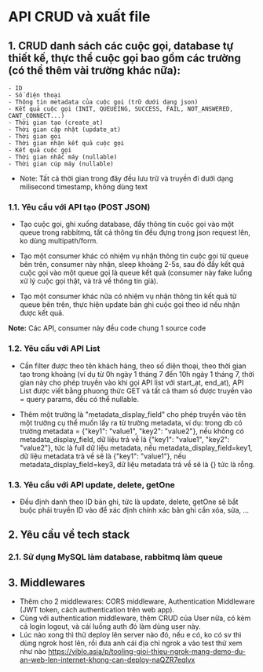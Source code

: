 # API CRUD và xuất file
## 1. CRUD danh sách các cuộc gọi, database tự thiết kế, thực thể cuộc gọi bao gồm các trường (có thể thêm vài trường khác nữa):
    - ID
    - Số điện thoại
    - Thông tin metadata của cuộc gọi (trữ dưới dạng json)
    - Kết quả cuộc gọi (INIT, QUEUEING, SUCCESS, FAIL, NOT_ANSWERED, CANT_CONNECT...)
    - Thời gian tạo (create_at)
    - Thời gian cập nhật (update_at)
    - Thời gian gọi
    - Thời gian nhận kết quả cuộc gọi
    - Kết quả cuộc gọi 
    - Thời gian nhấc máy (nullable)
    - Thời gian cúp máy (nullable)

* Note: Tất cả thời gian trong đây đều lưu trữ và truyền đi dưới dạng milisecond timestamp, không dùng text

### 1.1. Yêu cầu với API tạo (POST JSON)
- Tạo cuộc gọi, ghi xuống database, đẩy thông tin cuộc gọi vào một queue trong rabbitmq, tất cả thông tin đều đựng trong json request lên, ko dùng multipath/form.

- Tạo một consumer khác có nhiệm vụ nhận thông tin cuộc gọi từ queue bên trên, consumer này nhận, sleep khoảng 2-5s, sau đó đẩy kết quả cuộc gọi vào một queue gọi là queue kết quả (consumer này fake luồng xử lý cuộc gọi thật, và trả về thông tin giả).

- Tạo một consumer khác nữa có nhiệm vụ nhận thông tin kết quả từ queue bên trên, thực hiện update bản ghi cuộc gọi theo id nếu nhận được kết quả.

**Note:** Các API, consumer này đều code chung 1 source code

### 1.2. Yêu cầu với API List
- Cần filter được theo tên khách hàng, theo số điện thoại, theo thời gian tạo trong khoảng (ví dụ từ 0h ngày 1 tháng 7 đến 10h ngày 1 tháng 7, thời gian này cho phép truyền vào khi gọi API list với start_at, end_at), API List được viết bằng phuong thức GET và tất cả tham số được truyền vào = query params, đều có thể nullable.

- Thêm một trường là "metadata_display_field" cho phép truyền vào tên một trường cụ thể muốn lấy ra từ trường metadata, ví dụ: trong db có trường metadata = {"key1": "value1", "key2": "value2"}, nếu không có metadata_display_field, dữ liệu trả về là {"key1": "value1", "key2": "value2"}, tức là full dữ liệu metadata, nếu metadata_display_field=key1, dữ liệu metadata trả về sẽ là {"key1": "value1"}, nếu metadata_display_field=key3, dữ liệu metadata trả về sẽ là {} tức là rỗng.

### 1.3. Yêu cầu với API update, delete, getOne
- Đều định danh theo ID bản ghi, tức là update, delete, getOne sẽ bắt buộc phải truyền ID vào để xác định chính xác bản ghi cần xóa, sửa, ...

## 2. Yêu cầu về tech stack
### 2.1. Sử dụng MySQL làm database, rabbitmq làm queue

## 3. Middlewares
- Thêm cho 2 middlewares: CORS middleware, Authentication Middleware (JWT token, cách authentication trên web app).
- Cùng với authentication middleware, thêm CRUD của User nữa, có kèm cả login logout, và cái luồng auth đó làm dùng user này.
- Lúc nào xong thì thử deploy lên server nào đó, nếu e có, ko có sv thì dùng ngrok host lên, rồi đưa anh cái địa chỉ ngrok a vào test thử xem như nào
  https://viblo.asia/p/tooling-gioi-thieu-ngrok-mang-demo-du-an-web-len-internet-khong-can-deploy-naQZR7eqlvx
